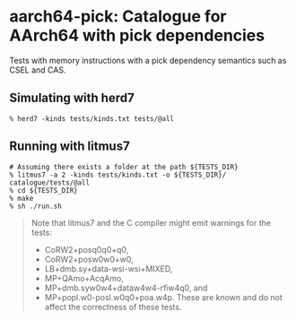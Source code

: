 aarch64-pick: Catalogue for AArch64 with pick dependencies
===========================================================

Tests with memory instructions with a pick dependency semantics such
as CSEL and CAS.

Simulating with herd7
---------------------

    % herd7 -kinds tests/kinds.txt tests/@all

Running with litmus7
--------------------

    # Assuming there exists a folder at the path ${TESTS_DIR}
    % litmus7 -a 2 -kinds tests/kinds.txt -o ${TESTS_DIR}/ catalogue/tests/@all
    % cd ${TESTS_DIR}
    % make
    % sh ./run.sh

> Note that litmus7 and the C compiler might emit warnings for the tests:
> - CoRW2+posq0q0+q0,
> - CoRW2+posw0w0+w0,
> - LB+dmb.sy+data-wsi-wsi+MIXED,
> - MP+QAmo+AcqAmo,
> - MP+dmb.syw0w4+dataw4w4-rfiw4q0, and
> - MP+popl.w0-posl.w0q0+poa.w4p.
> These are known and do not affect the correctness of these tests.
